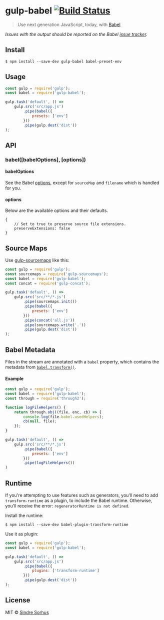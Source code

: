 # gulp-babel [![Build Status](https://travis-ci.org/babel/gulp-babel.svg?branch=master)](https://travis-ci.org/babel/gulp-babel)

> Use next generation JavaScript, today, with [Babel](https://babeljs.io)

*Issues with the output should be reported on the Babel [issue tracker](https://phabricator.babeljs.io/).*


## Install

```
$ npm install --save-dev gulp-babel babel-preset-env
```


## Usage

```js
const gulp = require('gulp');
const babel = require('gulp-babel');

gulp.task('default', () =>
	gulp.src('src/app.js')
		.pipe(babel({
			presets: ['env']
		}))
		.pipe(gulp.dest('dist'))
);
```


## API

### babel([babelOptions], [options])

#### babelOptions

See the Babel [options](https://babeljs.io/docs/usage/options/), except for `sourceMap` and `filename` which is handled for you.

#### options

Below are the available options and their defaults.

```
{
    // Set to true to preserve source file extensions.
    preserveExtensions: false
}
```

## Source Maps

Use [gulp-sourcemaps](https://github.com/floridoo/gulp-sourcemaps) like this:

```js
const gulp = require('gulp');
const sourcemaps = require('gulp-sourcemaps');
const babel = require('gulp-babel');
const concat = require('gulp-concat');

gulp.task('default', () =>
	gulp.src('src/**/*.js')
		.pipe(sourcemaps.init())
		.pipe(babel({
			presets: ['env']
		}))
		.pipe(concat('all.js'))
		.pipe(sourcemaps.write('.'))
		.pipe(gulp.dest('dist'))
);
```


## Babel Metadata

Files in the stream are annotated with a `babel` property, which contains the metadata from [`babel.transform()`](https://babeljs.io/docs/usage/api/).

#### Example

```js
const gulp = require('gulp');
const babel = require('gulp-babel');
const through = require('through2');

function logFileHelpers() {
	return through.obj((file, enc, cb) => {
		console.log(file.babel.usedHelpers);
		cb(null, file);
	});
}

gulp.task('default', () =>
	gulp.src('src/**/*.js')
		.pipe(babel({
			presets: ['env']
		}))
		.pipe(logFileHelpers())
)
```


## Runtime

If you're attempting to use features such as generators, you'll need to add `transform-runtime` as a plugin, to include the Babel runtime. Otherwise, you'll receive the error: `regeneratorRuntime is not defined`.

Install the runtime:

```
$ npm install --save-dev babel-plugin-transform-runtime
```

Use it as plugin:

```js
const gulp = require('gulp');
const babel = require('gulp-babel');

gulp.task('default', () =>
	gulp.src('src/app.js')
		.pipe(babel({
			plugins: ['transform-runtime']
		}))
		.pipe(gulp.dest('dist'))
);
```


## License

MIT © [Sindre Sorhus](http://sindresorhus.com)
